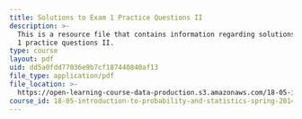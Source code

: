 ```yaml
---
title: Solutions to Exam 1 Practice Questions II
description: >-
  This is a resource file that contains information regarding solutions to exam
  1 practice questions II.
type: course
layout: pdf
uid: dd5a0fdd77036e9b7cf187440840af13
file_type: application/pdf
file_location: >-
  https://open-learning-course-data-production.s3.amazonaws.com/18-05-introduction-to-probability-and-statistics-spring-2014/dd5a0fdd77036e9b7cf187440840af13_MIT18_05S14_Prac_Exa1b_Sol.pdf
course_id: 18-05-introduction-to-probability-and-statistics-spring-2014
---
```


